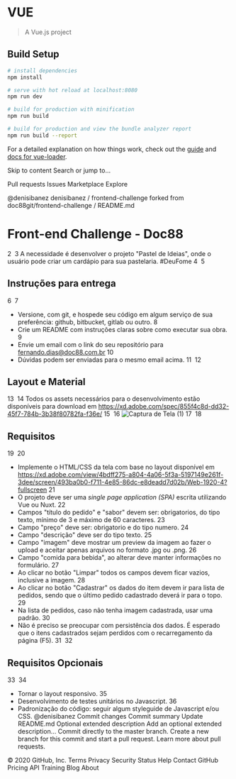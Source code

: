 # VUE

> A Vue.js project

## Build Setup

``` bash
# install dependencies
npm install

# serve with hot reload at localhost:8080
npm run dev

# build for production with minification
npm run build

# build for production and view the bundle analyzer report
npm run build --report
```

For a detailed explanation on how things work, check out the [guide](http://vuejs-templates.github.io/webpack/) and [docs for vue-loader](http://vuejs.github.io/vue-loader).

Skip to content
Search or jump to…

Pull requests
Issues
Marketplace
Explore
 
@denisibanez 
denisibanez
/
frontend-challenge
forked from doc88git/frontend-challenge
/
README.md
 
# Front-end Challenge - Doc88
2
​
3
A necessidade é desenvolver o projeto "Pastel de Ideias", onde o usuário pode criar um cardápio para sua pastelaria. #DeuFome
4
​
5
## Instruções para entrega
6
​
7
* Versione, com git, e hospede seu código em algum serviço de sua preferência: github, bitbucket, gitlab ou outro.
8
* Crie um README com instruções claras sobre como executar sua obra.
9
* Envie um email com o link do seu repositório para fernando.dias@doc88.com.br
10
* Dúvidas podem ser enviadas para o mesmo email acima.
11
​
12
## Layout e Material
13
​
14
Todos os assets necessários para o desenvolvimento estão disponíveis para download em https://xd.adobe.com/spec/855f4c8d-dd32-45f7-784b-3b38f80782fa-f36e/
15
​
16
![Captura de Tela (1)](https://user-images.githubusercontent.com/1139893/66259052-0c9f2880-e783-11e9-9cde-6dfe432ebd8a.png)
17
​
18
## Requisitos
19
​
20
* Implemente o HTML/CSS da tela com base no layout disponível em https://xd.adobe.com/view/4bdff275-a804-4a06-5f3a-5197149e261f-3dee/screen/493ba0b0-f711-4e85-86dc-e8deadd7d02b/Web-1920-4?fullscreen
21
* O projeto deve ser uma *single page application (SPA)* escrita utilizando Vue ou Nuxt.
22
* Campos "título do pedido" e "sabor" devem ser: obrigatorios, do tipo texto, mínimo de 3 e máximo de 60 caracteres.
23
* Campo "preço" deve ser: obrigatorio e do tipo numero.
24
* Campo "descrição" deve ser do tipo texto. 
25
* Campo "imagem" deve mostrar um preview da imagem ao fazer o upload e aceitar apenas arquivos no formato .jpg ou .png. 
26
* Campo "comida para bebida", ao alterar deve manter informações no formulário.
27
* Ao clicar no botão "Limpar" todos os campos devem ficar vazios, inclusive a imagem.
28
* Ao clicar no botão "Cadastrar" os dados do item devem ir para lista de pedidos, sendo que o último pedido cadastrado deverá ir para o topo.
29
* Na lista de pedidos, caso não tenha imagem cadastrada, usar uma padrão.
30
* Não é preciso se preocupar com persistência dos dados. É esperado que o itens cadastrados sejam perdidos com o recarregamento da página (F5).
31
​
32
## Requisitos Opcionais
33
​
34
* Tornar o layout responsivo.
35
* Desenvolvimento de testes unitários no Javascript.
36
* Padronização do código: seguir algum styleguide de Javascript e/ou CSS.
@denisibanez
Commit changes
Commit summary
Update README.md
Optional extended description
Add an optional extended description…
 Commit directly to the master branch.
 Create a new branch for this commit and start a pull request. Learn more about pull requests.
 
© 2020 GitHub, Inc.
Terms
Privacy
Security
Status
Help
Contact GitHub
Pricing
API
Training
Blog
About

